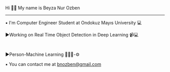 Hi 👋🏻 My name is Beyza Nur Ozben

--------------------------------
▪ I'm Computer Engineer Student at Ondokuz Mayıs University 💻

▶Working on Real Time Object Detection in Deep Learning 📹💻
#
▶Person-Machine Learning 👩🏻‍💻-⚙

▪ You can contact me at bnozben@gmail.com
